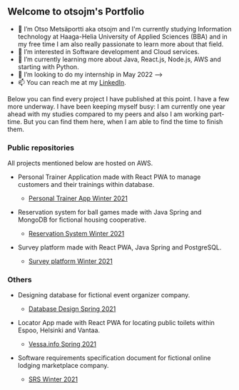 ## Welcome to otsojm's Portfolio

- 👋 I’m Otso Metsäportti aka otsojm and I'm currently studying Information technology at Haaga-Helia University of Applied Sciences (BBA) and 
      in my free time I am also really passionate to learn more about that field.
- 👀 I’m interested in Software development and Cloud services.
- 🌱 I’m currently learning more about Java, React.js, Node.js, AWS and starting with Python.
- 💞️ I’m looking to do my internship in May 2022 -->
- 📫 You can reach me at my [LinkedIn](https://fi.linkedin.com/in/otso-metsaportti).

Below you can find every project I have published at this point. I have a few more underway. I have been keeping myself busy: I am currently one year ahead with my studies compared to my peers and also I am working part-time. But you can find them here, when I am able to find the time to finish them.


### Public repositories

All projects mentioned below are hosted on AWS.

- Personal Trainer Application made with React PWA to manage customers and their trainings within database.
  - [Personal Trainer App Winter 2021](https://github.com/otsojm/HH_React_PersonalTrainer)

- Reservation system for ball games made with Java Spring and MongoDB for fictional housing cooperative.
  - [Reservation System Winter 2021](https://github.com/otsojm/HH_JavaSpring_ResSystem)

- Survey platform made with React PWA, Java Spring and PostgreSQL.
  - [Survey platform Winter 2021](https://github.com/otsojm/HH_Surveyplatform_FrontEnd)   

### Others

- Designing database for fictional event organizer company.
  - [Database Design Spring 2021](https://otsojm.github.io/otsojm-Portfolio/DatabaseDesign_Spring2021.pdf)

- Locator App made with React PWA for locating public toilets within Espoo, Helsinki and Vantaa.
  - [Vessa.info Spring 2021](https://vessa.info)

- Software requirements specification document for fictional online lodging marketplace company.
  - [SRS Winter 2021](https://otsojm.github.io/otsojm-Portfolio/SRS_Winter2021.pdf)
